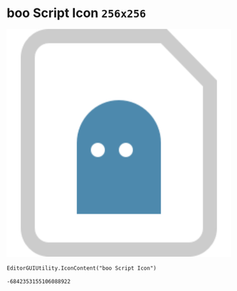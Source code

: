 # boo Script Icon `256x256`
<img src="/img/boo%20Script%20Icon.png" width=512 height=512>

``` CSharp
EditorGUIUtility.IconContent("boo Script Icon")
```
```
-6842353155106088922
```
